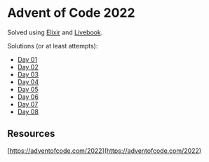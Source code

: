 # Advent of Code 2022

Solved using [Elixir](https://elixir-lang.org/) and [Livebook](https://livebook.dev/).

Solutions (or at least attempts):

- [Day 01](01.livemd)
- [Day 02](02.livemd)
- [Day 03](03.livemd)
- [Day 04](04.livemd)
- [Day 05](05.livemd)
- [Day 06](06.livemd)
- [Day 07](07.livemd)
- [Day 08](08.livemd)
<!-- - [Day 09](09.livemd) -->
<!-- - [Day 10](10.livemd) -->
<!-- - [Day 11](11.livemd) -->
<!-- - [Day 12](12.livemd) -->
<!-- - [Day 13](13.livemd) -->
<!-- - [Day 14](14.livemd) -->
<!-- - [Day 15](15.livemd) -->
<!-- - [Day 16](16.livemd) -->
<!-- - [Day 17](17.livemd) -->
<!-- - [Day 18](18.livemd) -->
<!-- - [Day 19](19.livemd) -->
<!-- - [Day 20](20.livemd) -->
<!-- - [Day 21](21.livemd) -->
<!-- - [Day 22](22.livemd) -->
<!-- - [Day 23](23.livemd) -->
<!-- - [Day 24](24.livemd) -->
<!-- - [Day 25](25.livemd) -->

## Resources

[https://adventofcode.com/2022](https://adventofcode.com/2022)